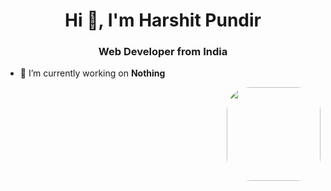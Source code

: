 <h1 align="center">Hi 👋, I'm Harshit Pundir</h1>
<h3 align="center">Web Developer from India</h3>

- 🔭 I’m currently working on **Nothing**

<img align="right" height="150" src="https://uploads.dailydot.com/2018/10/olli-the-polite-cat.jpg?auto=compress&fm=pjpg" style="border-radius: 37.5px;" />
